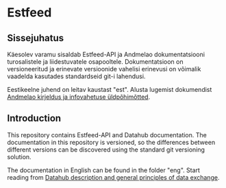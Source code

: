 # Estfeed

## Sissejuhatus

Käesolev varamu sisaldab Estfeed-API ja Andmelao dokumentatsiooni turosalistele ja liidestuvatele osapooltele. Dokumentatsioon on versioneeritud ja erinevate versioonide vahelisi erinevusi on võimalik vaadelda kasutades standardseid git-i lahendusi.

Eestikeelne juhend on leitav kaustast "est". Alusta lugemist dokumendist [Andmelao kirjeldus ja infovahetuse üldpõhimõtted](est/10-avp-kirjeldus-ja-infovahetuse-yldpohimotted.md).

## Introduction

This repository contains Estfeed-API and Datahub documentation. The documentation in this repository is versioned, so the differences between different versions can be discovered using the standard git versioning solution.

The documentation in English can be found in the folder "eng". Start reading from [Datahub description and general principles of data exchange](eng/10-datahub-description.md).
